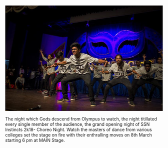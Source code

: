 ![Choreo Night][curImg]

The night which Gods descend from Olympus to watch, the night titillated every single member of the audience, the grand opening night of SSN Instincts 2k18- Choreo Night. Watch the masters of dance from various colleges set the stage on fire with their enthralling moves on 8th March starting 6 pm at MAIN Stage.

[curImg]: ./img/jpg/IMG_4884.jpg

